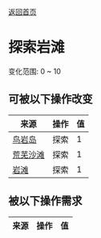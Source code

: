 [返回首页](index.md)  
# 探索岩滩  
变化范围: 0 ~ 10  
## 可被以下操作改变  
来源  |  操作  |  值  
----  |  ----  |  ----  
[鸟岩岛](BirdRock.md)  |  探索  |  1  
[荒芜沙滩](DesolateBeach.md)  |  探索  |  1  
[岩滩](Rocks.md)  |  探索  |  1  
## 被以下操作需求  
来源  |  操作  |  值  
----  |  ----  |  ----  

